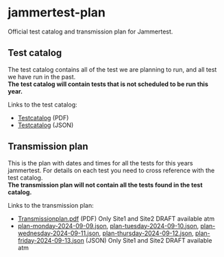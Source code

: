 # jammertest-plan
Official test catalog and transmission plan for Jammertest.


## Test catalog
The test catalog contains all of the test we are planning to run, and all test we have run in the past.  
**The test catalog will contain tests that is not scheduled to be run this year.**

Links to the test catalog:
- [Testcatalog](Testcatalog.pdf) (PDF)
- [Testcatalog](testcatalog.json) (JSON) 

## Transmission plan
This is the plan with dates and times for all the tests for this years jammertest. For details on each test you need to cross reference with the test catalog.  
**The transmission plan will not contain all the tests found in the test catalog.**

Links to the transmission plan:
- [Transmissionplan.pdf](https://github.com/NPRA/jammertest-plan/blob/main/Transmissionplan.pdf) (PDF) Only Site1 and Site2 DRAFT available atm
- [plan-monday-2024-09-09.json](https://github.com/NPRA/jammertest-plan/blob/main/plan-monday-2024-09-09.json), [plan-tuesday-2024-09-10.json](https://github.com/NPRA/jammertest-plan/blob/main/plan-tuesday-2024-09-10.json), [plan-wednesday-2024-09-11.json](https://github.com/NPRA/jammertest-plan/blob/main/plan-wednesday-2024-09-11.json), [plan-thursday-2024-09-12.json](https://github.com/NPRA/jammertest-plan/blob/main/plan-thursday-2024-09-12.json), [plan-friday-2024-09-13.json](https://github.com/NPRA/jammertest-plan/blob/main/plan-friday-2024-09-13.json) (JSON) Only Site1 and Site2 DRAFT available atm

